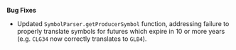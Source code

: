 **Bug Fixes**

* Updated `SymbolParser.getProducerSymbol` function, addressing failure to properly translate symbols for futures which expire in 10 or more years (e.g. `CLG34` now correctly translates to `GLB4`).